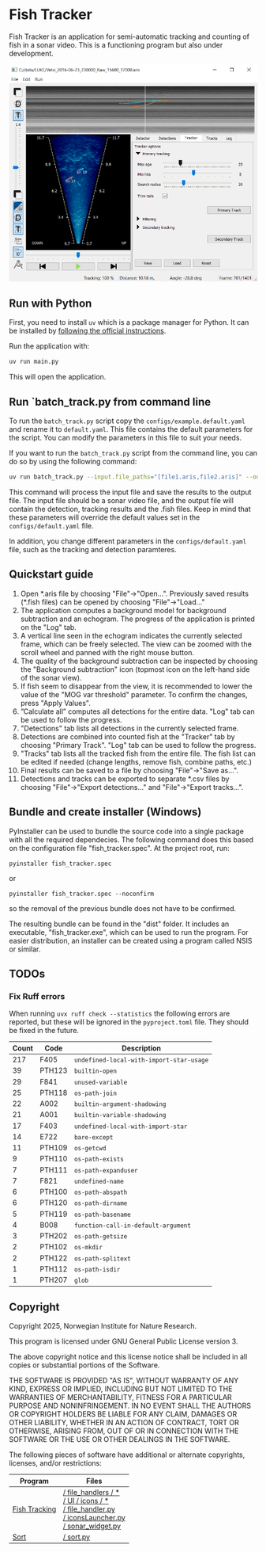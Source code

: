 # Fish Tracker

Fish Tracker is an application for semi-automatic tracking and counting of fish in a sonar video. This is a functioning program but also under development.

![Fish Tracker main view](main_view.png)

## Run with Python

First, you need to install `uv` which is a package manager for Python. It can be installed by [following the official instructions](https://docs.astral.sh/uv/getting-started/installation/).

Run the application with:

```bash
uv run main.py
```

This will open the application.

## Run `batch_track.py from command line

To run the `batch_track.py` script copy the `configs/example.default.yaml` and rename it to `default.yaml`. This file contains the default parameters for the script. You can modify the parameters in this file to suit your needs.

If you want to run the `batch_track.py` script from the command line, you can do so by using the following command:

```bash
uv run batch_track.py --input.file_paths="[file1.aris,file2.aris]" --output.directory="/my/custom/output/path"
```

This command will process the input file and save the results to the output file. The input file should be a sonar video file, and the output file will contain the detection, tracking results and the .fish files. Keep in mind that these parameters will override the default values set in the `configs/default.yaml` file.

In addition, you change different parameters in the `configs/default.yaml` file, such as the tracking and detection paramteres.

## Quickstart guide

1. Open \*.aris file by choosing "File"&#8594;"Open...". Previously saved results (\*.fish files) can be opened by choosing "File"&#8594;"Load..."
2. The application computes a background model for background subtraction and an echogram. The progress of the application is printed on the "Log" tab.
3. A vertical line seen in the echogram indicates the currently selected frame, which can be freely selected. The view can be zoomed with the scroll wheel and panned with the right mouse button.
4. The quality of the background subtraction can be inspected by choosing the "Background subtraction" icon (topmost icon on the left-hand side of the sonar view).
5. If fish seem to disappear from the view, it is recommended to lower the value of the "MOG var threshold" parameter. To confirm the changes, press "Apply Values".
6. ”Calculate all” computes all detections for the entire data. "Log" tab can be used to follow the progress.
7. "Detections" tab lists all detections in the currently selected frame.
8. Detections are combined into counted fish at the "Tracker" tab by choosing "Primary Track". "Log" tab can be used to follow the progress.
9. "Tracks" tab lists all the tracked fish from the entire file. The fish list can be edited if needed (change lengths, remove fish, combine paths, etc.)
10. Final results can be saved to a file by choosing "File"&#8594;"Save as...".
11. Detections and tracks can be exported to separate \*.csv files by choosing "File"&#8594;"Export detections..." and "File"&#8594;"Export tracks...".

## Bundle and create installer (Windows)

PyInstaller can be used to bundle the source code into a single package with all the required dependecies. The following command does this based on the configuration file "fish_tracker.spec". At the project root, run:

```
pyinstaller fish_tracker.spec
```

or

```
pyinstaller fish_tracker.spec --noconfirm
```

so the removal of the previous bundle does not have to be confirmed.

The resulting bundle can be found in the "dist" folder. It includes an executable, "fish_tracker.exe", which can be used to run the program.
For easier distribution, an installer can be created using a program called NSIS or similar.

## TODOs

### Fix Ruff errors

When running `uvx ruff check --statistics` the following errors are reported, but these will be ignored in the `pyproject.toml` file. They should be fixed in the future.

| Count | Code   | Description                              |
| ----- | ------ | ---------------------------------------- |
| 217   | F405   | `undefined-local-with-import-star-usage` |
| 39    | PTH123 | `builtin-open`                           |
| 29    | F841   | `unused-variable`                        |
| 25    | PTH118 | `os-path-join`                           |
| 22    | A002   | `builtin-argument-shadowing`             |
| 21    | A001   | `builtin-variable-shadowing`             |
| 17    | F403   | `undefined-local-with-import-star`       |
| 14    | E722   | `bare-except`                            |
| 11    | PTH109 | `os-getcwd`                              |
| 9     | PTH110 | `os-path-exists`                         |
| 7     | PTH111 | `os-path-expanduser`                     |
| 7     | F821   | `undefined-name`                         |
| 6     | PTH100 | `os-path-abspath`                        |
| 6     | PTH120 | `os-path-dirname`                        |
| 5     | PTH119 | `os-path-basename`                       |
| 4     | B008   | `function-call-in-default-argument`      |
| 3     | PTH202 | `os-path-getsize`                        |
| 2     | PTH102 | `os-mkdir`                               |
| 2     | PTH122 | `os-path-splitext`                       |
| 1     | PTH112 | `os-path-isdir`                          |
| 1     | PTH207 | `glob`                                   |

## Copyright

Copyright 2025, Norwegian Institute for Nature Research.

This program is licensed under GNU General Public License version 3.

The above copyright notice and this license notice shall be included in all copies or substantial portions of the Software.

THE SOFTWARE IS PROVIDED "AS IS", WITHOUT WARRANTY OF ANY KIND, EXPRESS OR
IMPLIED, INCLUDING BUT NOT LIMITED TO THE WARRANTIES OF MERCHANTABILITY,
FITNESS FOR A PARTICULAR PURPOSE AND NONINFRINGEMENT. IN NO EVENT SHALL
THE AUTHORS OR COPYRIGHT HOLDERS BE LIABLE FOR ANY CLAIM, DAMAGES OR OTHER
LIABILITY, WHETHER IN AN ACTION OF CONTRACT, TORT OR OTHERWISE, ARISING FROM,
OUT OF OR IN CONNECTION WITH THE SOFTWARE OR THE USE OR OTHER DEALINGS IN
THE SOFTWARE.

The following pieces of software have additional or alternate copyrights,
licenses, and/or restrictions:

| Program                                                        | Files                                                                                                                                                                                                       |
| -------------------------------------------------------------- | ----------------------------------------------------------------------------------------------------------------------------------------------------------------------------------------------------------- |
| [Fish Tracking](https://github.com/minamaged113/fish-tracking) | [/ file_handlers / \*](file_handlers/)<br/> [/ UI / icons / \*](UI/icons)<br/> [/ file_handler.py](file_handler.py) <br/> [/ iconsLauncher.py](iconsLauncher.py) <br/> [/ sonar_widget.py](sonar_widget.py) |
| [Sort](https://github.com/abewley/sort)                        | [/ sort.py](sort.py)                                                                                                                                                                                        |
